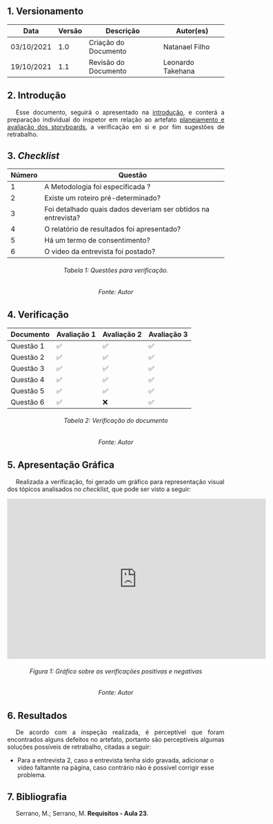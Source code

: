 ## 1. Versionamento
|Data|Versão|Descrição|Autor(es)
|--|--|--|--|
|03/10/2021|1.0|Criação do Documento|Natanael Filho|
|19/10/2021|1.1|Revisão do Documento|Leonardo Takehana|

## 2. Introdução
<p style="text-align: justify; text-indent: 20px"> Esse documento, seguirá o apresentado na <a href=../introducao>introdução</a>, e conterá a preparação individual do inspetor em relação ao artefato <a href="../../nivel1/planejamentoAvaliacaoStoryboard" >planejamento e avaliação dos storyboards</a>, a verificação em si e por fim sugestões de retrabalho.</p>

## 3. <i>Checklist</i>

<center>

| Número | Questão |
|---|---|
| 1 | A Metodologia foi especificada ? |
| 2 | Existe um roteiro pré-determinado? |
| 3 | Foi detalhado quais dados deveriam ser obtidos na entrevista? |
| 4 | O relatório de resultados foi apresentado? |
| 5 | Há um termo de consentimento? |
| 6 | O video da entrevista foi postado? |
</center>

<h6 align="center">Tabela 1: Questões para verificação.</h6>
<h6 align="center">Fonte: Autor</h6>

## 4. Verificação

<center>

| Documento | Avaliação 1 | Avaliação 2 | Avaliação 3 |
|---|---|---|---|
| Questão 1 | ✅ | ✅ | ✅ |
| Questão 2 | ✅ | ✅ | ✅ |
| Questão 3 | ✅ | ✅ | ✅ |
| Questão 4 | ✅ | ✅ | ✅ |
| Questão 5 | ✅ | ✅ | ✅ |
| Questão 6 | ✅ | ❌ | ✅ |


</center>

<h6 align="center">Tabela 2: Verificação do documento</h6>
<h6 align="center">Fonte: Autor</h6>

## 5. Apresentação Gráfica
<p style="text-align: justify; text-indent: 20px"> Realizada a verificação, foi gerado um gráfico para representação visual dos tópicos analisados no <i>checklist</i>, que pode ser visto a seguir:</p>
<center>
<iframe width="600" height="371" seamless frameborder="0" scrolling="no" src="https://docs.google.com/spreadsheets/d/e/2PACX-1vRtNszcbO41oGCV9pO9IyqSPR4YVXI3taHdkrXEbTQ2YNeAUQ97XLm_LexRWBTBGiAaSWQNwf2260ES/pubchart?oid=38451920&amp;format=interactive"></iframe>
</center>
<h6 align="center">Figura 1: Gráfico sobre as verificações positivas e negativas</h6>
<h6 align="center">Fonte: Autor</h6>

## 6. Resultados
<p style="text-align: justify; text-indent: 20px"> De acordo com a inspeção realizada, é perceptível que foram encontrados alguns defeitos no artefato, portanto são perceptíveis algumas soluções possíveis de retrabalho, citadas a seguir:</p>

- Para a entrevista 2, caso a entrevista tenha sido gravada, adicionar o video faltannte na página, caso contrário não é possivel corrigir esse problema.


## 7. Bibliografia
<p style="text-align: justify; text-indent: 20px">Serrano, M.; Serrano, M. <b>Requisitos - Aula 23</b>.</p>

